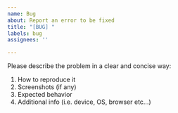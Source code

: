 ```yaml
---
name: Bug
about: Report an error to be fixed
title: "[BUG] "
labels: bug
assignees: ''

---
```


Please describe the problem in a clear and concise way:

1. How to reproduce it
2. Screenshots (if any)
3. Expected behavior
4. Additional info (i.e. device, OS, browser etc...)
